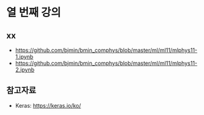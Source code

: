 # 열 번째 강의

## xx

* https://github.com/bjmin/bmin_comphys/blob/master/ml/ml11/mlphys11-1.ipynb
* https://github.com/bjmin/bmin_comphys/blob/master/ml/ml11/mlphys11-2.ipynb

## 참고자료
* Keras: https://keras.io/ko/
